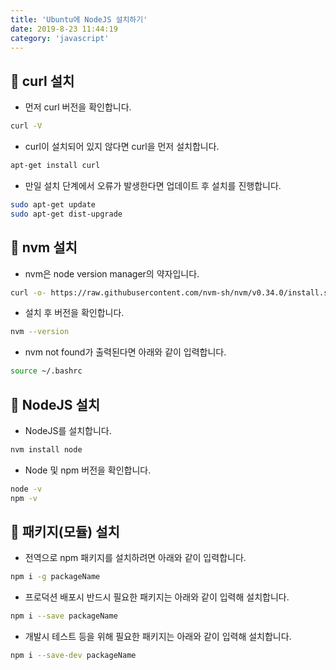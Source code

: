 ```yaml
---
title: 'Ubuntu에 NodeJS 설치하기'
date: 2019-8-23 11:44:19
category: 'javascript'
---
```


## 📁 curl 설치

- 먼저 curl 버전을 확인합니다.

```bash
curl -V
```

- curl이 설치되어 있지 않다면 curl을 먼저 설치합니다.

```bash
apt-get install curl
```

- 만일 설치 단계에서 오류가 발생한다면 업데이트 후 설치를 진행합니다.

```bash
sudo apt-get update
sudo apt-get dist-upgrade
```

## 📁 nvm 설치

- nvm은 node version manager의 약자입니다.

```bash
curl -o- https://raw.githubusercontent.com/nvm-sh/nvm/v0.34.0/install.sh | bash
```

- 설치 후 버전을 확인합니다.

```bash
nvm --version
```

- nvm not found가 출력된다면 아래와 같이 입력합니다.

```bash
source ~/.bashrc
```

## 📁 NodeJS 설치

- NodeJS를 설치합니다.

```bash
nvm install node
```

- Node 및 npm 버전을 확인합니다.

```bash
node -v
npm -v
```

## 📁 패키지(모듈) 설치

- 전역으로 npm 패키지를 설치하려면 아래와 같이 입력합니다.

```bash
npm i -g packageName
```

- 프로덕션 배포시 반드시 필요한 패키지는 아래와 같이 입력해 설치합니다.

```bash
npm i --save packageName
```

- 개발시 테스트 등을 위해 필요한 패키지는 아래와 같이 입력해 설치합니다.

```bash
npm i --save-dev packageName
```
